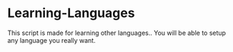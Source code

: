 # Learning-Languages
This script is made for learning other languages.. You will be able to setup any language you really want.

